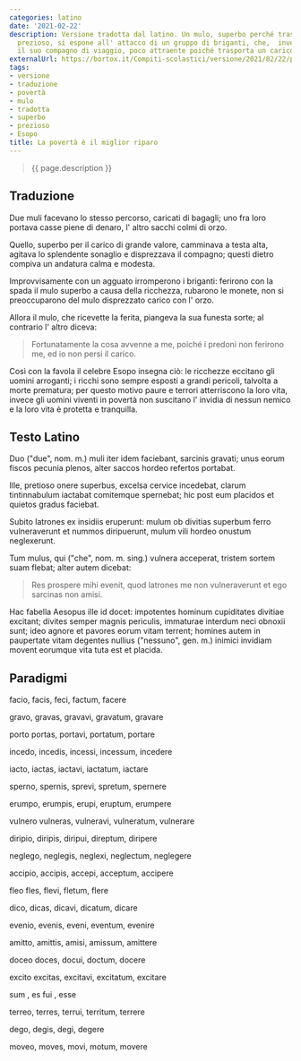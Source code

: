 ```yaml
---
categories: latino
date: '2021-02-22'
description: Versione tradotta dal latino. Un mulo, superbo perché trasporta un carico
  prezioso, si espone all' attacco di un gruppo di briganti, che,  invece, risparmiano
  il suo compagno di viaggio, poco attraente poiché trasporta un carico d' orzo.
externalUrl: https://bortox.it/Compiti-scolastici/versione/2021/02/22/poverta-miglior-riparo.html
tags:
- versione
- traduzione
- povertà
- mulo
- tradotta
- superbo
- prezioso
- Esopo
title: La povertà è il miglior riparo
---
```


>{{ page.description }}

## Traduzione

Due muli facevano lo stesso percorso, caricati di bagagli; uno fra loro portava casse piene di denaro, l' altro sacchi colmi di orzo.

Quello, superbo per il carico di grande valore, camminava a testa alta, agitava lo splendente sonaglio e disprezzava il compagno; questi dietro compiva un andatura calma e modesta.

Improvvisamente con un agguato irromperono i briganti: ferirono con la spada il mulo superbo a causa della ricchezza, rubarono le monete, non si preoccuparono del mulo disprezzato carico con l' orzo.

Allora il mulo, che ricevette la ferita, piangeva la sua funesta sorte; al contrario l' altro diceva:

> Fortunatamente la cosa avvenne a me, poiché i predoni non ferirono me, ed io non persi il carico.

Così con la favola il celebre Esopo insegna ciò: le ricchezze eccitano gli uomini arroganti; i ricchi sono sempre esposti a grandi pericoli, talvolta a morte prematura; per questo motivo paure e terrori atterriscono la loro vita, invece gli uomini viventi in povertà non suscitano l' invidia di nessun nemico e la loro vita è protetta e tranquilla.

## Testo Latino

Duo ("due", nom. m.) muli iter idem faciebant, sarcinis gravati; unus eorum fiscos pecunia plenos, alter saccos hordeo refertos portabat.

Ille, pretioso onere superbus, excelsa cervice incedebat, clarum tintinnabulum iactabat comitemque spernebat; hic post eum placidos et quietos gradus faciebat.

Subito latrones ex insidiis eruperunt: mulum ob divitias superbum ferro vulneraverunt et nummos diripuerunt, mulum vili hordeo onustum neglexerunt.

Tum mulus, qui ("che", nom. m. sing.) vulnera acceperat, tristem sortem suam flebat; alter autem dicebat:

>Res prospere mihi evenit, quod latrones me non vulneraverunt et ego sarcinas non amisi.

Hac fabella Aesopus ille id docet: impotentes hominum cupiditates divitiae excitant; divites semper magnis periculis, immaturae interdum neci obnoxii sunt; ideo agnore et pavores eorum vitam terrent; homines autem in paupertate vitam degentes nullius ("nessuno", gen. m.) inimici invidiam movent eorumque vita tuta est et placida.

## Paradigmi

facio, facis, feci, factum, facere

gravo, gravas, gravavi, gravatum, gravare

porto portas, portavi, portatum, portare

incedo, incedis, incessi, incessum, incedere

iacto, iactas, iactavi, iactatum, iactare

sperno, spernis, sprevi, spretum, spernere

erumpo, erumpis, erupi, eruptum, erumpere

vulnero vulneras, vulneravi, vulneratum, vulnerare

diripio, diripis, diripui, direptum, diripere

neglego, neglegis, neglexi, neglectum, neglegere

accipio, accipis, accepi, acceptum, accipere

fleo fles, flevi, fletum, flere

dico, dicas, dicavi, dicatum, dicare

evenio, evenis, eveni, eventum, evenire

amitto, amittis, amisi, amissum, amittere

doceo doces, docui, doctum, docere

excito excitas, excitavi, excitatum, excitare

sum , es fui , esse

terreo, terres, terrui, territum, terrere

dego, degis, degi, degere

moveo, moves, movi, motum, movere